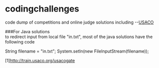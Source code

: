 # codingchallenges
code dump of competitions and online judge solutions including
--[USACO](1)


###For Java solutions<br>
to redirect input from local file "in.txt", most of the java solutions have the following code 

String filename = "in.txt";
System.setIn(new FileInputStream(filename));

[1]http://train.usaco.org/usacogate
